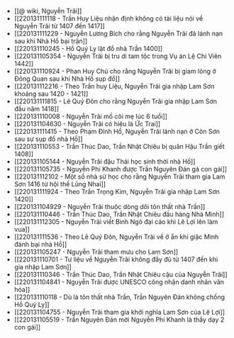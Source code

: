 - [[@ wiki, Nguyễn Trãi]]
- [[220131111118 - Trần Huy Liệu nhận định không có tài liệu nói về Nguyễn Trãi từ 1407 đến 1417]]
- [[220131111229 - Nguyễn Lương Bích cho rằng Nguyễn Trãi đã lánh nạn sau khi Nhà Hồ bại trận]]
- [[220131110245 - Hồ Quý Ly lật đổ nhà Trần 1400]]
- [[220131105354 - Nguyễn Trãi bị tru di tam tộc trong Vụ án Lệ Chi Viên 1442]]
- [[220131110924 - Phan Huy Chú cho rằng Nguyễn Trãi bị giam lỏng ở Đông Quan sau khi Nhà Hồ sụp đổ]]
- [[220131112216 - Theo Trần huy Liệu, Nguyễn Trãi gia nhập Lam Sơn khoảng sau 1420 - 1421]]
- [[220131111815 - Lê Quý Đôn cho rằng Nguyễn Trãi gia nhập Lam Sơn đầu năm 1418]]
- [[220131110008 - Nguyễn Trãi mồ côi mẹ lúc 6 tuổi]]
- [[220131104630 - Nguyễn Trãi có hiệu là Ức Trai]]
- [[220131111415 - Theo Phạm Đình Hổ, Nguyễn Trãi lánh nạn ở Côn Sơn sau sự sụp đổ nhà Hồ]]
- [[220131110553 - Trần Thúc Dao, Trần Nhật Chiêu bị quân Hậu Trần giết 1408]]
- [[220131105144 - Nguyễn Trãi đậu Thái học sinh thời nhà Hồ]]
- [[220131105735 - Nguyễn Phi Khanh được Trần Nguyên Đán gả con gái]]
- [[220131112102 - Một số nhà sử học cho rằng Nguyễn Trãi tham gia Lam Sơn 1416 từ hội thề Lũng Nhai]]
- [[220131111924 - Theo Trần Trọng Kim, Nguyễn Trãi gia nhập Lam Sơn 1420]]
- [[220131104929 - Nguyễn Trãi thuộc dòng dõi tôn thất nhà Trần]]
- [[220131110446 - Trần Thúc Dao, Trần Nhật Chiêu đầu hàng Nhà Minh]]
- [[220131112305 - Nguyễn Trãi viết Bình Ngô đại cáo khi Lê Lợi lên làm vua]]
- [[220131111536 - Theo Lê Quý Đôn, Nguyễn Trãi về ở ẩn khi giặc Minh đánh bại nhà Hồ]]
- [[220131105247 - Nguyễn Trãi tham mưu cho Lam Sơn]]
- [[220131110701 - Tư liệu về Nguyễn Trãi không đầy đủ từ 1407 đến khi gia nhập Lam Sơn]]
- [[220131110346 - Trần Thúc Dao, Trần Nhật Chiêu cậu của Nguyễn Trãi]]
- [[220131104841 - Nguyễn Trãi được UNESCO công nhận danh nhân văn hóa]]
- [[220131110118 - Dù là tôn thất nhà Trần, Trần Nguyên Đán không chống Hồ Quý Ly]]
- [[220131104755 - Nguyễn Trãi tham gia khởi nghĩa Lam Sơn của Lê Lợi]]
- [[220131105519 - Trần Nguyên Đán mời Nguyễn Phi Khanh là thầy dạy 2 con gái]]
